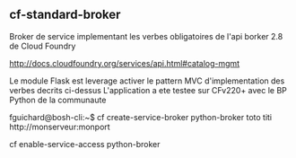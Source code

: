 ## cf-standard-broker ##
Broker de service implementant les verbes obligatoires de l'api borker 2.8 de Cloud Foundry

http://docs.cloudfoundry.org/services/api.html#catalog-mgmt

Le module Flask est leverage activer le pattern MVC d'implementation des verbes decrits ci-dessus
L'application a ete testee sur CFv220+ avec le BP Python de la communaute

fguichard@bosh-cli:~$ cf create-service-broker python-broker toto titi http://monserveur:monport

cf enable-service-access python-broker
